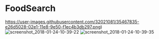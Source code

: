 # FoodSearch

https://user-images.githubusercontent.com/32021081/35467835-e26d5028-02e1-11e8-9e50-f1ec4b3db297.png)
![screenshot_2018-01-24-10-39-22](https://user-images.githubusercontent.com/32021081/35467836-e2876b70-02e1-11e8-9b39-14b87d8ff08c.png)
![screenshot_2018-01-24-10-39-35](https://user-images.githubusercontent.com/32021081/35467837-e2930c8c-02e1-11e8-84a9-c479a7fe2976.png)
